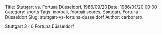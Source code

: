 Title: Stuttgart vs. Fortuna Düsseldorf, 1986/09/20
Date: 1986/09/20 00:00
Category: sports
Tags: football, football scores, Stuttgart, Fortuna Düsseldorf
Slug: stuttgart-vs-fortuna-dusseldorf
Author: carbonero


Stuttgart 3 - 0 Fortuna Düsseldorf
